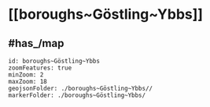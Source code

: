 # [[boroughs~Göstling~Ybbs]] 

## #has_/map  



```leaflet
id: boroughs~Göstling~Ybbs
zoomFeatures: true 
minZoom: 2 
maxZoom: 18
geojsonFolder: ./boroughs~Göstling~Ybbs//
markerFolder: ./boroughs~Göstling~Ybbs/
```


